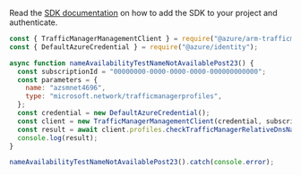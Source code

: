 Read the [SDK documentation](https://github.com/Azure/azure-sdk-for-js/blob/%40azure%2Farm-trafficmanager_6.0.1/sdk/trafficmanager/arm-trafficmanager/README.md) on how to add the SDK to your project and authenticate.

```javascript
const { TrafficManagerManagementClient } = require("@azure/arm-trafficmanager");
const { DefaultAzureCredential } = require("@azure/identity");

async function nameAvailabilityTestNameNotAvailablePost23() {
  const subscriptionId = "00000000-0000-0000-0000-000000000000";
  const parameters = {
    name: "azsmnet4696",
    type: "microsoft.network/trafficmanagerprofiles",
  };
  const credential = new DefaultAzureCredential();
  const client = new TrafficManagerManagementClient(credential, subscriptionId);
  const result = await client.profiles.checkTrafficManagerRelativeDnsNameAvailability(parameters);
  console.log(result);
}

nameAvailabilityTestNameNotAvailablePost23().catch(console.error);
```
